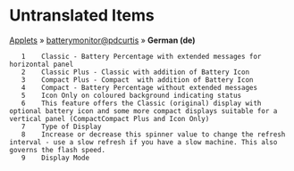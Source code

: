 # Untranslated Items
[Applets](../../../README.md) &#187; [batterymonitor@pdcurtis](../README.md) &#187; **German (de)**

       1	Classic - Battery Percentage with extended messages for horizontal panel
       2	Classic Plus - Classic with addition of Battery Icon
       3	Compact Plus - Compact  with addition of Battery Icon
       4	Compact - Battery Percentage without extended messages
       5	Icon Only on coloured background indicating status
       6	This feature offers the Classic (original) display with optional battery icon and some more compact displays suitable for a vertical panel (CompactCompact Plus and Icon Only)
       7	Type of Display
       8	Increase or decrease this spinner value to change the refresh interval - use a slow refresh if you have a slow machine. This also governs the flash speed.
       9	Display Mode
